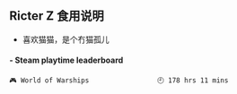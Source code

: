 ## Ricter Z 食用说明
- 喜欢猫猫，是个冇猫孤儿

<!-- steam-box start -->
#### - Steam playtime leaderboard
```text
🎮 World of Warships                 🕘 178 hrs 11 mins
```
<!-- Powered by https://github.com/YouEclipse/steam-box . -->
<!-- steam-box end -->

